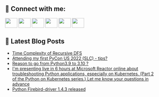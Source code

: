 ## 🔎 Connect with me:
[<img height="32" width="40" src="https://cdn.jsdelivr.net/npm/simple-icons@v5/icons/telegram.svg" />](https://t.me/bullbesh)
[<img height="32" width="40" src="https://cdn.jsdelivr.net/npm/simple-icons@v5/icons/vk.svg" />](https://vk.com/bullbesh)
[<img height="32" width="40" src="https://cdn.jsdelivr.net/npm/simple-icons@v5/icons/twitter.svg" />](https://twitter.com/bullbesh1)
[<img height="32" width="40" src="https://cdn.jsdelivr.net/npm/simple-icons@v5/icons/instagram.svg" />](https://www.instagram.com/bullbesh)
[<img height="32" width="40" src="https://cdn.jsdelivr.net/npm/simple-icons@v5/icons/reddit.svg" />](https://www.reddit.com/user/bullbesh)
[<img height="32" width="40" src="https://cdn.jsdelivr.net/npm/simple-icons@v5/icons/youtube.svg" />](https://www.youtube.com/channel/UCtfjRs6uzgq5mfm8S06WTcg)

## 📕 Latest Blog Posts
<!-- BLOG-POST-LIST:START -->
- [Time Complexity of Recursive DFS](https://www.reddit.com/r/Python/comments/twrpb1/time_complexity_of_recursive_dfs/)
- [Attending my first PyCon US 2022 &lpar;SLC&rpar; - tips?](https://www.reddit.com/r/Python/comments/twr5wj/attending_my_first_pycon_us_2022_slc_tips/)
- [Reason to go from Python3.9 to 3.10 ?](https://www.reddit.com/r/Python/comments/twq7my/reason_to_go_from_python39_to_310/)
- [I&#39;m presenting live in 6 hours at Microsoft Reactor online about troubleshooting Python applications, especially on Kubernetes. &lpar;Part 2 of the Python on Kubernetes series.&rpar; Let me know your questions in advance](https://www.reddit.com/r/Python/comments/twpt1m/im_presenting_live_in_6_hours_at_microsoft/)
- [Python Firebird-driver 1.4.3 released](https://www.reddit.com/r/Python/comments/twpopx/python_firebirddriver_143_released/)
<!-- BLOG-POST-LIST:END -->
